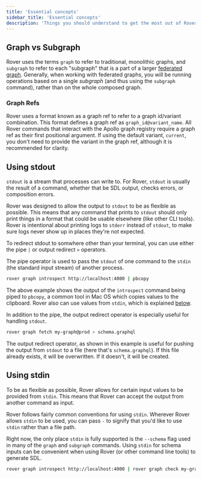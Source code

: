 ```yaml
---
title: 'Essential concepts'
sidebar_title: 'Essential concepts'
description: 'Things you should understand to get the most out of Rover'
---
```


## Graph vs Subgraph

Rover uses the terms `graph` to refer to traditional, monolithic graphs, and `subgraph` to refer to each "subgraph" that is a part of a larger [federated graph](https://www.apollographql.com/docs/federation/). Generally, when working with federated graphs, you will be running operations based on a single _subgraph_ (and thus using the `subgraph` command), rather than on the whole composed graph.

### Graph Refs

Rover uses a format known as a graph ref to refer to a graph id/variant combination. This format defines a graph ref as `graph_id@variant_name`. All Rover commands that interact with the Apollo graph registry require a graph ref as their first positional argument. If using the default variant, `current`, you don't need to provide the variant in the graph ref, although it is recommended for clarity.

## Using stdout

`stdout` is a stream that processes can write to. For Rover, `stdout` is usually
the result of a command, whether that be SDL output, checks errors, or
composition errors.

Rover was designed to allow the output to `stdout` to be as flexible as
possible. This means that any command that prints to `stdout` should only print
things in a format that could be usable elsewhere (like other CLI tools). Rover
is intentional about printing logs to `stderr` instead of `stdout`, to make sure
logs never show up in places they're not expected.

To redirect stdout to somwhere other than your terminal, you can use either the
pipe `|` or output redirect `>` operators.

The pipe operator is used to pass the `stdout` of one command to the `stdin`
(the standard input stream) of another process.

```bash
rover graph introspect http://localhost:4000 | pbcopy
```

The above example shows the output of the `introspect` command being piped to
`pbcopy`, a common tool in Mac OS which copies values to the clipboard. Rover
also can use values from `stdin`, which is explained [below](#using-stdin).

In addition to the pipe, the output redirect operator is especially useful for
handling `stdout`.

```bash
rover graph fetch my-graph@prod > schema.graphql
```

The output redirect operator, as shown in this example is useful for pushing
the output from `stdout` to a file (here that's `schema.graphql`). If this file
already exists, it will be overwritten. If it doesn't, it will be created.

## Using stdin

To be as flexible as possible, Rover allows for certain input values to be
provided from `stdin`. This means that Rover can accept the output from another
command as input.

Rover follows fairly common conventions for using `stdin`. Wherever Rover allows
`stdin` to be used, you can pass `-` to signify that you'd like to use `stdin`
rather than a file path.

Right now, the only place `stdin` is fully supported is the `--schema` flag used
in many of the `graph` and `subgraph` commands. Using `stdin` for schema inputs
can be convenient when using Rover (or other command line tools) to generate
SDL.

```bash
rover graph introspect http://localhost:4000 | rover graph check my-graph --schema -
```
